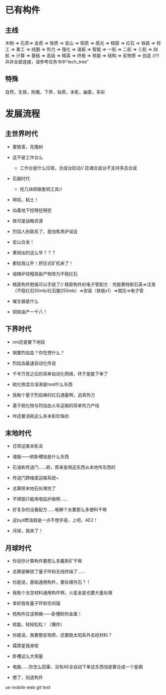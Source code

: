# 已有构件

## 主线 
 木制 => 石质=> 金质 => 铁质 => 安山 => 铜质 => 感光 => 精密 => 红石 => 铁路 => 轻工 => 重工 => 线圈 => 热力 => 强化 => 谐振 => 智能 => 一航 => 二航 => 三航 => 四航 => 计算 => 基础 => 高级 => 精英 => 终极 => 核能 => 结构 => 反物质 => 创造
 //!!!并非全部连接，请参考任务书中“tech_tree”

## 特殊

自然，生铁，附魔，下界，钴质，末影，幽匿，多彩

# 发展流程

## 主世界时代

 - 要致富，先撸树

 - 这不是工作台么

   * 工作台是什么垃圾，合成台启动// 匠魂合成台不支持多态合成

 - 石器时代

   * 挖几块铜做套铜工具// 

 - 啊哈，粘土！

 - 向着地下挖呀挖呀挖

 - 铁可是战略资源

 - 烈焰人别联系了，我怕焦黑炉误会

 - 安山合金！

 - 黄铜出的这么早？？？

 - 都给我让开！挤压式矿机来了！

 - 熔铸炉烧粗铁副产物改为不稳红石

 - 精密构件勉强可以手搓了// 精密构件的电子管配方：充能赛特斯石英=>注液（不稳红石50mb/红石酸250mb）=>安装（铁板x1）=>辊压=>电子管

 - 催生器是什么

 - 铜铁亩产一千八！

## 下界时代

 - nm还是要下地狱

 - 钢要烈焰血？你在想什么？

 - 烈焰血最速自动化传说

 - 千辛万苦之后的简单自动化网络，终于是能下单了

  - 硫化物混合溶液是tmd什么东西

 - 我勒个基于烈焰棒的红石通量啊，迫真热力
 
 - 基于硫化物与烈焰血火车运输的简单热力产线

 - 咋还要消耗这么多末影珍珠的

## 末地时代

 - 日常迫害末影龙

 - 谐振——欸卧槽铂是什么东西

 - 石油和传送门……欸，原来是用这东西从末地传东西的

 - 传送门跨维度运输系统~

 - 总算把末地石处理完了

 - 不锈钢只能用电弧炉做啊……

 - 好复杂的设备配方……电解个水要那么多塑料干嘛

 - 这byd燃油我是一点不想手搓，上吧，AE2！

 - 月球，我来了！

## 月球时代

 - 你说你计算构件要那么多戴斯矿干嘛

 - 总算是解锁了量子环和无线终端了……

 - 你是说，基础通用构件，要处理月石？！

 - 我勒个太空材料通用构件啊，火星金星也要大量处理

 - 幸好我有量子环和空间锚

 - 核构件应该稍微——卧槽耐热金属！

 - 核能，轻轻松松！（爆炸）

 - 你是说，我要整反物质，还要跑太阳系外去挖材料？

 - 霜原星我来啦

 - 卧槽这么大用量

 - 电脑……你怎么回事，没有AE全自动下单这东西怕是要合成一个星期

 - 倦了，创造构件



ue mobile web git test
